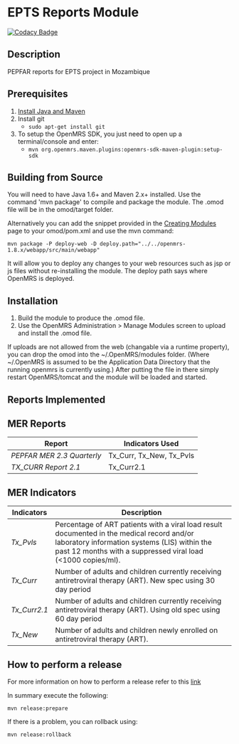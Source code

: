 EPTS Reports Module
==========================

[![Codacy Badge](https://api.codacy.com/project/badge/Grade/1889390f9f5246fbb3179fef3f1e2ac8)](https://app.codacy.com/app/esaude-ops/openmrs-module-eptsreports?utm_source=github.com&utm_medium=referral&utm_content=esaude/openmrs-module-eptsreports&utm_campaign=Badge_Grade_Dashboard)

Description
-----------
PEPFAR reports for EPTS project in Mozambique

Prerequisites
-------------

1. [Install Java and Maven](https://wiki.openmrs.org/display/docs/OpenMRS+SDK#OpenMRSSDK-Installation)
2. Install git
   - `sudo apt-get install git`
3. To setup the OpenMRS SDK, you just need to open up a terminal/console and enter:
   - `mvn org.openmrs.maven.plugins:openmrs-sdk-maven-plugin:setup-sdk`

Building from Source
--------------------
You will need to have Java 1.6+ and Maven 2.x+ installed.  Use the command 'mvn package' to
compile and package the module.  The .omod file will be in the omod/target folder.

Alternatively you can add the snippet provided in the [Creating Modules](https://wiki.openmrs.org/x/cAEr) page to your
omod/pom.xml and use the mvn command:

    mvn package -P deploy-web -D deploy.path="../../openmrs-1.8.x/webapp/src/main/webapp"

It will allow you to deploy any changes to your web
resources such as jsp or js files without re-installing the module. The deploy path says
where OpenMRS is deployed.

Installation
------------
1. Build the module to produce the .omod file.
2. Use the OpenMRS Administration > Manage Modules screen to upload and install the .omod file.

If uploads are not allowed from the web (changable via a runtime property), you can drop the omod
into the ~/.OpenMRS/modules folder.  (Where ~/.OpenMRS is assumed to be the Application
Data Directory that the running openmrs is currently using.)  After putting the file in there
simply restart OpenMRS/tomcat and the module will be loaded and started.

Reports Implemented
-------------------

## MER Reports

|Report                 |Indicators Used                                  |
|-----------------------|-------------------------------------------------|
|*PEPFAR MER 2.3 Quarterly*    |Tx_Curr, Tx_New, Tx_Pvls                         |
|*TX_CURR Report 2.1*   |Tx_Curr2.1                                          |

## MER Indicators

|Indicators |Description
|-----------|-----------
|*Tx_Pvls*  |Percentage of ART patients with a viral load result documented in the medical record and/or laboratory information systems (LIS) within the past 12 months with a suppressed viral load (<1000 copies/ml).
|*Tx_Curr*  |Number of adults and children currently receiving antiretroviral therapy (ART). New spec using 30 day period
|*Tx_Curr2.1*  |Number of adults and children currently receiving antiretroviral therapy (ART). Using old spec using 60 day period
|*Tx_New*   |Number of adults and children newly enrolled on antiretroviral therapy (ART).

How to perform a release
-------------------------

For more information on how to perform a release refer to this [link](https://wiki.openmrs.org/display/docs/Maven+Release+Process)

In summary execute the following:

```
mvn release:prepare
```

If there is a problem, you can rollback using:
```
mvn release:rollback
```